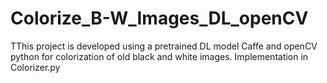 # Colorize_B-W_Images_DL_openCV
TThis project is developed using a pretrained DL model Caffe and openCV python for colorization of old black and white images.
Implementation in Colorizer.py
